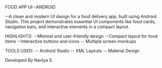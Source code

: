 FOOD APP UI--ANDROID

--A clean and modern UI design for a food delivery app, built using Android Studio. This project demonstrates essential UI components like food cards, navigation bars, and interactive elements in a compact layout.

HIGHLIGHTS:
--Minimal and user-friendly design
--Compact layout for food items
--Interactive buttons and icons
-- Multiple screen mockups

TOOLS USED:
-- Android Studio
-- XML Layouts
-- Material Design

Developed By
Naviya S.
